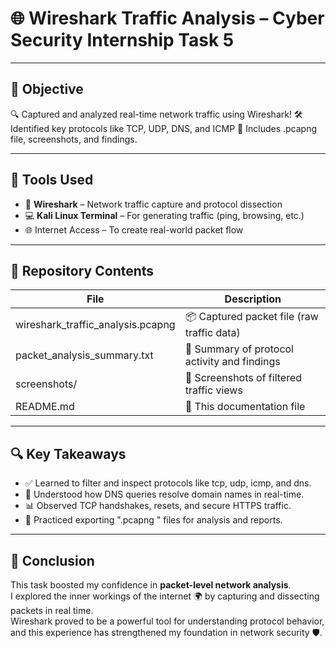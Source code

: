# 🌐 Wireshark Traffic Analysis – Cyber Security Internship Task 5

---

## 🎯 Objective
🔍 Captured and analyzed real-time network traffic using Wireshark!
🛠️ Identified key protocols like TCP, UDP, DNS, and ICMP
📁 Includes .pcapng file, screenshots, and findings.

---

## 🧰 Tools Used
- 🧪 **Wireshark** – Network traffic capture and protocol dissection
- 💻 **Kali Linux Terminal** – For generating traffic (ping, browsing, etc.)
- 🌐 Internet Access – To create real-world packet flow

---

## 📂 Repository Contents
| File | Description |
|------|-------------|
| wireshark_traffic_analysis.pcapng | 📦 Captured packet file (raw traffic data) |
| packet_analysis_summary.txt       | 📝 Summary of protocol activity and findings |
| screenshots/                      | 📸 Screenshots of filtered traffic views |
| README.md                        | 📘 This documentation file |

---

## 🔍 Key Takeaways
- ✅ Learned to filter and inspect protocols like  tcp, udp, icmp, and dns.
- 📖 Understood how DNS queries resolve domain names in real-time.
- 📊 Observed TCP handshakes, resets, and secure HTTPS traffic.
- 🔄 Practiced exporting ".pcapng " files for analysis and reports.

---

## 🧠 Conclusion
This task boosted my confidence in **packet-level network analysis**.  
I explored the inner workings of the internet 🌍 by capturing and dissecting packets in real time.  
Wireshark proved to be a powerful tool for understanding protocol behavior, and this experience has strengthened my foundation in network security 🛡️.
